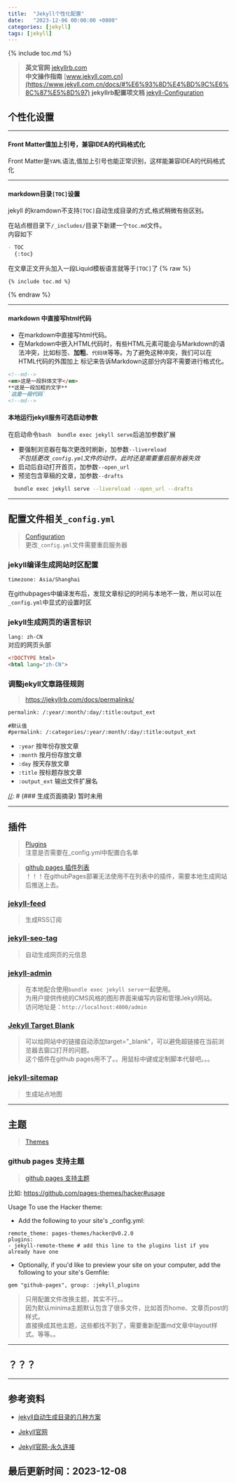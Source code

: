 ```yaml
---
title:  "Jekyll个性化配置"
date:   "2023-12-06 00:00:00 +0800"
categories: [jekyll]
tags: [jekyll]
---
```

{% include toc.md %}

> **英文官网** [jekyllrb.com](https://jekyllrb.com/)  
> **中文操作指南** [www.jekyll.com.cn](https://www.jekyll.com.cn/docs/#%E6%93%8D%E4%BD%9C%E6%8C%87%E5%8D%97)
> **jekyllrb配置项文档** [jekyll-Configuration](https://jekyllrb.com/docs/configuration/)

## 个性化设置

---

#### Front Matter值加上引号，兼容IDEA的代码格式化

Front Matter是`YAML`语法,值加上引号也能正常识别，这样能兼容IDEA的代码格式化


---

#### markdown目录`[TOC]`设置

jekyll 的kramdown不支持`[TOC]`自动生成目录的方式,格式稍微有些区别。

在站点根目录下`/_includes/`目录下新建一个`toc.md`文件。  
内容如下

```markdown
- TOC   
  {:toc}
```

在文章正文开头加入一段Liquid模板语言就等于`[TOC]`了 {% raw %}

```
{% include toc.md %}
```

{% endraw %}

---

#### markdown 中直接写html代码

- 在markdown中直接写html代码。
- 在Markdown中嵌入HTML代码时，有些HTML元素可能会与Markdown的语法冲突，比如标签、**加粗**、`代码块`等等。为了避免这种冲突，我们可以在HTML代码的外围加上<!--md-->
  标记来告诉Markdown这部分内容不需要进行格式化。

```markdown
<!--md-->
<em>这是一段斜体文字</em>
**这是一段加粗的文字**
`这是一段代码`
<!--md-->
```

#### 本地运行jekyll服务可选启动参数

在启动命令```bash  bundle exec jekyll serve```后追加参数扩展

- 要强制浏览器在每次更改时刷新，加参数`--livereload`  
  *不包括更改`_config.yml`文件的动作，此时还是需要重启服务器失效*
- 启动后自动打开首页，加参数`--open_url`
- 预览包含草稿的文章，加参数`--drafts`

```bash
  bundle exec jekyll serve --livereload --open_url --drafts
```

---

## 配置文件相关`_config.yml`

> [Configuration](https://jekyllrb.com/docs/configuration/)  
> 更改`_config.yml`文件需要重启服务器

### jekyll编译生成网站时区配置

`timezone: Asia/Shanghai`

在githubpages中编译发布后，发现文章标记的时间与本地不一致，所以可以在`_config.yml`中显式的设置时区

### jekyll生成网页的语言标识

`lang: zh-CN`  
对应的网页头部

```html
<!DOCTYPE html>
<html lang="zh-CN">
```

### 调整jekyll文章路径规则

> https://jekyllrb.com/docs/permalinks/

```
permalink: /:year/:month/:day/:title:output_ext

#默认值 
#permalink: /:categories/:year/:month/:day/:title:output_ext
```

- `:year` 按年份存放文章
- `:month` 按月份存放文章
- `:day` 按天存放文章
- `:title` 按标题存放文章
- `:output_ext` 输出文件扩展名

[//]: # (### 生成页面摘录) 暂时未用

[//]: # (`page_excerpts`设置为 true)


---

## 插件

> [Plugins](https://jekyllrb.com/docs/plugins/)  
> 注意是否需要在_config.yml中配置白名单
 
> [github pages 插件列表](https://pages.github.com/versions/)  
！！！在githubPages部署无法使用不在列表中的插件，需要本地生成网站后推送上去。

### [jekyll-feed](https://github.com/jekyll/jekyll-feed)

> 生成RSS订阅

### [jekyll-seo-tag](https://github.com/jekyll/jekyll-seo-tag)

> 自动生成网页的元信息


### [jekyll-admin](https://github.com/jekyll/jekyll-admin/)

> 在本地配合使用`bundle exec jekyll serve`一起使用。  
> 为用户提供传统的CMS风格的图形界面来编写内容和管理Jekyll网站。  
> 访问地址是：`http://localhost:4000/admin`


### [Jekyll Target Blank](https://github.com/keithmifsud/jekyll-target-blank)

> 可以给网站中的链接自动添加target="_blank"，可以避免超链接在当前浏览器去窗口打开的问题。  
> 这个插件在github pages用不了。。用鼠标中键或定制脚本代替吧。。。
### [jekyll-sitemap](https://github.com/jekyll/jekyll-sitemap)

> 生成站点地图

---

## 主题

> [Themes](https://jekyllrb.com/docs/themes/)

### github pages 支持主题

> [github pages 支持主题](https://pages.github.com/themes/)

比如:  https://github.com/pages-themes/hacker#usage

Usage To use the Hacker theme:

- Add the following to your site's _config.yml:

```
remote_theme: pages-themes/hacker@v0.2.0
plugins:
- jekyll-remote-theme # add this line to the plugins list if you already have one
```

- Optionally, if you'd like to preview your site on your computer, add the following to your site's Gemfile:

```
gem "github-pages", group: :jekyll_plugins
```

> 只用配置文件改换主题，其实不行。。  
> 因为默认minima主题默认包含了很多文件，比如首页home、文章页post的样式。  
> 直接换成其他主题，这些都找不到了，需要重新配置md文章中layout样式。等等。。


---

## ？？？

---

## 参考资料

- [jekyll自动生成目录的几种方案](https://plutotree.me/2019-01-30/jekyll-toc-solution.html)

- [Jekyll官网](https://jekyllrb.com/)
- [Jekyll官网-永久连接](https://jekyllrb.com/docs/permalinks/)

## 最后更新时间：2023-12-08